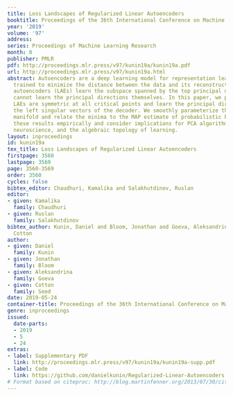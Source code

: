 ```yaml
---
title: Loss Landscapes of Regularized Linear Autoencoders
booktitle: Proceedings of the 36th International Conference on Machine Learning
year: '2019'
volume: '97'
address: 
series: Proceedings of Machine Learning Research
month: 0
publisher: PMLR
pdf: http://proceedings.mlr.press/v97/kunin19a/kunin19a.pdf
url: http://proceedings.mlr.press/v97/kunin19a.html
abstract: Autoencoders are a deep learning model for representation learning. When
  trained to minimize the distance between the data and its reconstruction, linear
  autoencoders (LAEs) learn the subspace spanned by the top principal directions but
  cannot learn the principal directions themselves. In this paper, we prove that $L_2$-regularized
  LAEs are symmetric at all critical points and learn the principal directions as
  the left singular vectors of the decoder. We smoothly parameterize the critical
  manifold and relate the minima to the MAP estimate of probabilistic PCA. We illustrate
  these results empirically and consider implications for PCA algorithms, computational
  neuroscience, and the algebraic topology of learning.
layout: inproceedings
id: kunin19a
tex_title: Loss Landscapes of Regularized Linear Autoencoders
firstpage: 3560
lastpage: 3569
page: 3560-3569
order: 3560
cycles: false
bibtex_editor: Chaudhuri, Kamalika and Salakhutdinov, Ruslan
editor:
- given: Kamalika
  family: Chaudhuri
- given: Ruslan
  family: Salakhutdinov
bibtex_author: Kunin, Daniel and Bloom, Jonathan and Goeva, Aleksandrina and Seed,
  Cotton
author:
- given: Daniel
  family: Kunin
- given: Jonathan
  family: Bloom
- given: Aleksandrina
  family: Goeva
- given: Cotton
  family: Seed
date: 2019-05-24
container-title: Proceedings of the 36th International Conference on Machine Learning
genre: inproceedings
issued:
  date-parts:
  - 2019
  - 5
  - 24
extras:
- label: Supplementary PDF
  link: http://proceedings.mlr.press/v97/kunin19a/kunin19a-supp.pdf
- label: Code
  link: https://github.com/danielkunin/Regularized-Linear-Autoencoders
# Format based on citeproc: http://blog.martinfenner.org/2013/07/30/citeproc-yaml-for-bibliographies/
---
```

